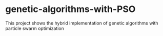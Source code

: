 # genetic-algorithms-with-PSO
This project shows the hybrid implementation of genetic algorithms with particle swarm optimization

